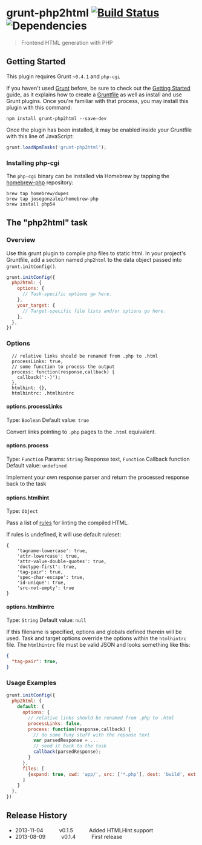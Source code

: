 # grunt-php2html [![Build Status](https://travis-ci.org/bezoerb/grunt-php2html.png?branch=master)](https://travis-ci.org/bezoerb/grunt-php2html) ![Dependencies](https://david-dm.org/bezoerb/grunt-php2html.png)

> Frontend HTML generation with PHP

## Getting Started
This plugin requires Grunt `~0.4.1` and `php-cgi`

If you haven't used [Grunt](http://gruntjs.com/) before, be sure to check out the [Getting Started](http://gruntjs.com/getting-started) guide, as it explains how to create a [Gruntfile](http://gruntjs.com/sample-gruntfile) as well as install and use Grunt plugins. Once you're familiar with that process, you may install this plugin with this command:

```shell
npm install grunt-php2html --save-dev
```

Once the plugin has been installed, it may be enabled inside your Gruntfile with this line of JavaScript:

```js
grunt.loadNpmTasks('grunt-php2html');
```

### Installing php-cgi

The `php-cgi` binary can be installed via Homebrew by tapping the
[homebrew-php](https://github.com/josegonzalez/homebrew-php) repository:

```shell
brew tap homebrew/dupes
brew tap josegonzalez/homebrew-php
brew install php54
```

## The "php2html" task

### Overview
Use this grunt plugin to compile php files to static html.
In your project's Gruntfile, add a section named `php2html` to the data object passed into `grunt.initConfig()`.

```js
grunt.initConfig({
  php2html: {
    options: {
      // Task-specific options go here.  
    },
    your_target: {
      // Target-specific file lists and/or options go here.
    },
  },
})
```

### Options

      // relative links should be renamed from .php to .html
	  processLinks: true,
	  // some function to process the output 
	  process: function(response,callback) {
	  	callback(':-)');
	  },
	  htmlhint: {},
	  htmlhintrc: .htmlhintrc


#### options.processLinks
Type: `Boolean`
Default value: `true`

Convert links pointing to `.php` pages to the `.html` equivalent.

#### options.process
Type: `Function`
Params: `String` Response text, `Function` Callback function
Default value: `undefined`

Implement your own response parser and return the processed response back to the task

#### options.htmlhint
Type: `Object`

Pass a list of [rules](https://github.com/yaniswang/HTMLHint/wiki/Rules)  for linting the compiled HTML.

If rules is undefined, it will use default ruleset:
```
{
    'tagname-lowercase': true,
    'attr-lowercase': true,
    'attr-value-double-quotes': true,
    'doctype-first': true,
    'tag-pair': true,
    'spec-char-escape': true,
    'id-unique': true,
    'src-not-empty': true
}
```

#### options.htmlhintrc
Type: `String`
Default value: `null`

If this filename is specified, options and globals defined therein will be used. Task and target options override the options within the `htmlhintrc` file. The `htmlhintrc` file must be valid JSON and looks something like this:

```json
{
  "tag-pair": true,
}
```

### Usage Examples

```js
grunt.initConfig({
  php2html: {
    default: {
	  options: {
		// relative links should be renamed from .php to .html
		processLinks: false,
		process: function(response,callback) {
		  // do some funy stuff with the reponse text
		  var parsedResponse = ...
		  // send it back to the task
		  callback(parsedResponse);
		}
	  },
	  files: [
		{expand: true, cwd: 'app/', src: ['*.php'], dest: 'build', ext: '.html' }
	  ]
	}
  },
})
```


## Release History
 * 2013-11-04   v0.1.5   Added HTMLHint support
 * 2013-08-09   v0.1.4   First release
 
